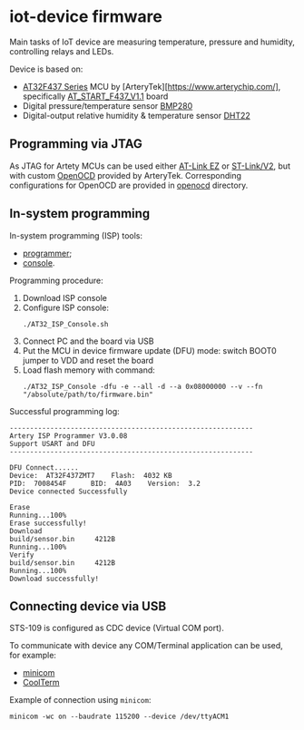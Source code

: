 # iot-device firmware

Main tasks of IoT device are measuring temperature, pressure and humidity, controlling relays and LEDs. 

Device is based on:
* [AT32F437 Series](https://www.arterychip.com/en/product/AT32F437.jsp) MCU by 
  [ArteryTek][https://www.arterychip.com/], specifically [AT_START_F437_V1.1](https://www.arterychip.com/download/AT-START/AT_START_F437_V1.1.zip)
  board
* Digital pressure/temperature sensor [BMP280](https://cdn-shop.adafruit.com/datasheets/BST-BMP280-DS001-11.pdf)
* Digital-output relative humidity & temperature sensor [DHT22](https://www.sparkfun.com/datasheets/Sensors/Temperature/DHT22.pdf)


## Programming via JTAG

As JTAG for Artety MCUs can be used either [AT-Link EZ](https://www.arterychip.com/download/TOOL/UM0004_AT-Link_User_Manual_EN_V2.1.1.pdf) 
or [ST-Link/V2](https://www.st.com/en/development-tools/st-link-v2.html), but with custom  [OpenOCD](https://github.com/ArteryTek/openocd) 
provided by ArteryTek. Corresponding configurations for OpenOCD are provided in [openocd](openocd) directory.


## In-system programming

In-system programming (ISP) tools:
* [programmer](https://www.arterytek.com/download/TOOL/Artery_ISP_Programmer_V2.0.11.zip);
* [console](https://www.arterychip.com/download/TOOL/Artery_ISP_Console_Linux-x86_64_V3.0.08.zip).

Programming procedure:
1. Download ISP console
1. Configure ISP console: 
   ```shell
   ./AT32_ISP_Console.sh
   ```
1. Connect PC and the board via USB
1. Put the MCU in device firmware update (DFU) mode: switch BOOT0 jumper to VDD and reset the board
1. Load flash memory with command:
   ```shell
   ./AT32_ISP_Console -dfu -e --all -d --a 0x08000000 --v --fn "/absolute/path/to/firmware.bin"
   ```

Successful programming log:

```shell
------------------------------------------------------------
Artery ISP Programmer V3.0.08
Support USART and DFU
------------------------------------------------------------

DFU Connect......
Device:  AT32F437ZMT7    Flash:  4032 KB
PID:  7008454F      BID:  4A03    Version:  3.2
Device connected Successfully

Erase
Running...100%
Erase successfully!
Download
build/sensor.bin     4212B
Running...100%
Verify
build/sensor.bin     4212B
Running...100%
Download successfully!
```


## Connecting device via USB

STS-109 is configured as CDC device (Virtual COM port).

To communicate with device any COM/Terminal application can be used, for example:
* [minicom](https://help.ubuntu.com/community/Minicom)
* [CoolTerm](https://freeware.the-meiers.org/)

Example of connection using `minicom`:
```shell
minicom -wc on --baudrate 115200 --device /dev/ttyACM1
```
